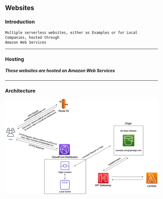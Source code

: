 ## Websites

### Introduction
    Multiple serverless websites, either as Examples or for Local Companies, hosted through
    Amazon Web Services
___________________________________________________________________________________________________

### Hosting
##### These websites are hosted on Amazon Web Services
___________________________________________________________________________________________________

### Architecture
![Architecture](Website_Backend.png)